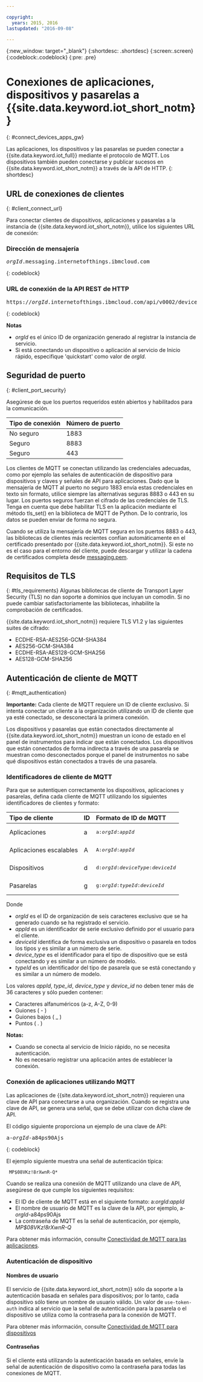 ```yaml
---

copyright:
  years: 2015, 2016
lastupdated: "2016-09-08"

---
```


{:new_window: target="\_blank"}
{:shortdesc: .shortdesc}
{:screen:.screen}
{:codeblock:.codeblock}
{:pre: .pre}

# Conexiones de aplicaciones, dispositivos y pasarelas a {{site.data.keyword.iot_short_notm}}
{: #connect_devices_apps_gw}

Las aplicaciones, los dispositivos y las pasarelas se pueden conectar a {{site.data.keyword.iot_full}} mediante el protocolo de MQTT. Los dispositivos también pueden conectarse y publicar sucesos en {{site.data.keyword.iot_short_notm}} a través de la API de HTTP.
{: shortdesc}


## URL de conexiones de clientes
{: #client_connect_url}

Para conectar clientes de dispositivos, aplicaciones y pasarelas a la instancia de {{site.data.keyword.iot_short_notm}}, utilice los siguientes URL de conexión:

### Dirección de mensajería

<pre class="pre"><var class="keyword varname">orgId</var>.messaging.internetofthings.ibmcloud.com</pre>
{: codeblock}

### URL de conexión de la API REST de HTTP

<pre class="pre">https://<var class="keyword varname">orgId</var>.internetofthings.ibmcloud.com/api/v0002/device/types/<var class="keyword varname">typeId</var>/devices/<var class="keyword varname">deviceId</var>/events/<var class="keyword varname">eventId</var></pre>
{: codeblock}

**Notas**
- *orgId* es el único ID de organización generado al registrar la instancia de servicio.
- Si está conectando un dispositivo o aplicación al servicio de Inicio rápido, especifique 'quickstart' como valor de *orgId*.

## Seguridad de puerto
{: #client_port_security}

Asegúrese de que los puertos requeridos estén abiertos y habilitados para la comunicación.

|Tipo de conexión |Número de puerto|
|:---|:---|
|No seguro|1883|
|Seguro|8883|
|Seguro|443|

Los clientes de MQTT se conectan utilizando las credenciales adecuadas, como por ejemplo las señales de autenticación de dispositivo para dispositivos y claves y señales de API para aplicaciones. Dado que la mensajería de MQTT al puerto no seguro 1883 envía estas credenciales en texto sin formato, utilice siempre las alternativas seguras 8883 o 443 en su lugar. Los puertos seguros fuerzan el cifrado de las credenciales de TLS. Tenga en cuenta que debe habilitar TLS en la aplicación mediante el método tls_set() en la biblioteca de MQTT de Python. De lo contrario, los datos se pueden enviar de forma no segura.

Cuando se utiliza la mensajería de MQTT segura en los puertos 8883 o 443, las bibliotecas de clientes más recientes confían automáticamente en el certificado presentado por {{site.data.keyword.iot_short_notm}}. Si este no es el caso para el entorno del cliente, puede descargar y utilizar la cadena de certificados completa desde [messaging.pem](https://github.com/ibm-messaging/iot-python/blob/master/src/ibmiotf/messaging.pem).


## Requisitos de TLS
{: #tls_requirements}
Algunas bibliotecas de cliente de Transport Layer Security (TLS) no dan soporte a dominios que incluyan un comodín. Si no puede cambiar satisfactoriamente las bibliotecas, inhabilite la comprobación de certificados.

{{site.data.keyword.iot_short_notm}} requiere TLS V1.2 y las siguientes suites de cifrado:
- ECDHE-RSA-AES256-GCM-SHA384
- AES256-GCM-SHA384
- ECDHE-RSA-AES128-GCM-SHA256
- AES128-GCM-SHA256

## Autenticación de cliente de MQTT
{: #mqtt_authentication}

**Importante:** Cada cliente de MQTT requiere un ID de cliente exclusivo. Si intenta conectar un cliente a la organización utilizando un ID de cliente que ya esté conectado, se desconectará la primera conexión.

Los dispositivos y pasarelas que están conectados directamente al {{site.data.keyword.iot_short_notm}} muestran un icono de estado en el panel de instrumentos para indicar que están conectados. Los dispositivos que están conectados de forma indirecta a través de una pasarela se muestran como desconectados porque el panel de instrumentos no sabe qué dispositivos están conectados a través de una pasarela.

### Identificadores de cliente de MQTT

Para que se autentiquen correctamente los dispositivos, aplicaciones y pasarelas, defina cada cliente de MQTT utilizando los siguientes identificadores de clientes y formato:

|Tipo de cliente |ID|Formato de ID de MQTT|
|:---|:---|:---|
|Aplicaciones|a|<pre class="pre">a:<var class="keyword varname">orgId</var>:<var class="keyword varname">appId</var></pre>
|Aplicaciones escalables|A|<pre class="pre">A:<var class="keyword varname">orgId</var>:<var class="keyword varname">appId</var></pre>
|Dispositivos|d|<pre class="pre">d:<var class="keyword varname">orgId</var>:<var class="keyword varname">deviceType</var>:<var class="keyword varname">deviceId</var></pre>|
|Pasarelas|g|<pre class="pre">g:<var class="keyword varname">orgId</var>:<var class="keyword varname">typeId</var>:<var class="keyword varname">deviceId</var></pre>|

Donde
- *orgId* es el ID de organización de seis caracteres exclusivo que se ha generado cuando se ha registrado el servicio.
- *appId* es un identificador de serie exclusivo definido por el usuario para el cliente.
- *deviceId* identifica de forma exclusiva un dispositivo o pasarela en todos los tipos y es similar a un número de serie.
- *device_type* es el identificador para el tipo de dispositivo que se está conectando y es similar a un número de modelo.
- *typeId* es un identificador del tipo de pasarela que se está conectando y es similar a un número de modelo.

Los valores *appId*, *type_id*, *device_type* y *device_id* no deben tener más de 36 caracteres y sólo pueden contener:
- Caracteres alfanuméricos (a-z, A-Z, 0-9)
- Guiones ( - )
- Guiones bajos ( _ )
- Puntos ( . )

**Notas:**
- Cuando se conecta al servicio de Inicio rápido, no se necesita autenticación.
- No es necesario registrar una aplicación antes de establecer la conexión.


### Conexión de aplicaciones utilizando MQTT

Las aplicaciones de {{site.data.keyword.iot_short_notm}} requieren una clave de API para conectarse a una organización. Cuando se registra una clave de API, se genera una señal, que se debe utilizar con dicha clave de API.

El código siguiente proporciona un ejemplo de una clave de API:

<pre class="pre">a-<var class="keyword varname">orgId</var>-a84ps90Ajs</pre>
{: codeblock}

El ejemplo siguiente muestra una señal de autenticación típica:

```
 MP$08VKz!8rXwnR-Q*
```

Cuando se realiza una conexión de MQTT utilizando una clave de API, asegúrese de que cumple los siguientes requisitos:

- El ID de cliente de MQTT está en el siguiente formato: a:*orgId*:*appId*
- El nombre de usuario de MQTT es la clave de la API, por ejemplo, a-*orgId*-a84ps90Ajs
- La contraseña de MQTT es la señal de autenticación, por ejemplo, *MP$08VKz!8rXwnR-Q*

Para obtener más información, consulte [Conectividad de MQTT para las aplicaciones](../../applications/mqtt.html).

### Autenticación de dispositivo

#### Nombres de usuario
El servicio de {{site.data.keyword.iot_short_notm}} sólo da soporte a la autenticación basada en señales para dispositivos; por lo tanto, cada dispositivo sólo tiene un nombre de usuario válido.
Un valor de `use-token-auth` indica al servicio que la señal de autenticación para la pasarela o el dispositivo se utiliza como la contraseña para la conexión de MQTT.

Para obtener más información, consulte [Conectividad de MQTT para dispositivos](../../devices/mqtt.html)

#### Contraseñas
Si el cliente está utilizando la autenticación basada en señales, envíe la señal de autenticación de dispositivo como la contraseña para todas las conexiones de MQTT.
